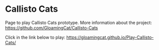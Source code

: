 # Callisto Cats
Page to play Callisto Cats prototype.
More information about the project: 
https://github.com/GloamingCat/Callisto-Cats

Click in the link below to play:
https://gloamingcat.github.io/Play-Callisto-Cats/
